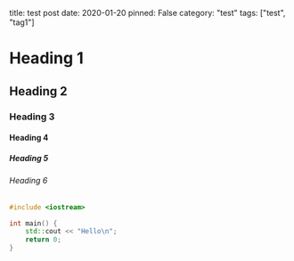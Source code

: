 title: test post
date: 2020-01-20
pinned: False
category: "test"
tags: ["test", "tag1"]

# Heading 1

## Heading 2

### Heading 3

#### Heading 4

##### Heading 5

###### Heading 6

```cpp
#include <iostream>

int main() {
    std::cout << "Hello\n";
    return 0;
}
```